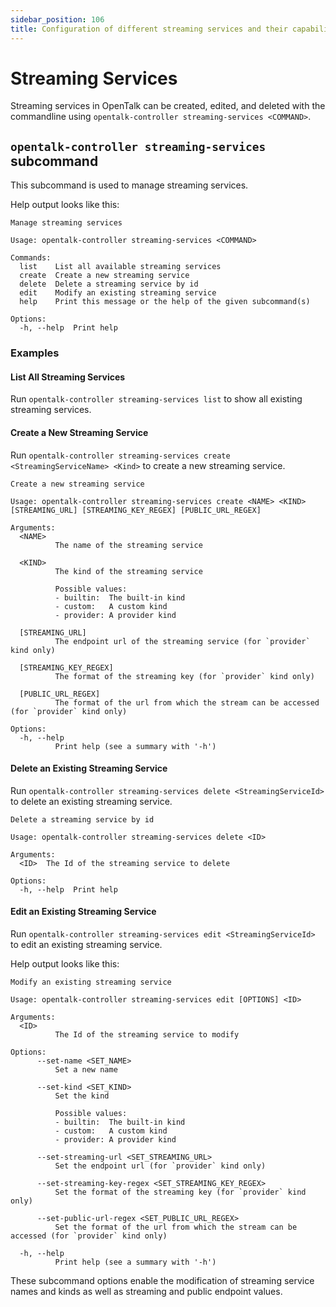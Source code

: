 ```yaml
---
sidebar_position: 106
title: Configuration of different streaming services and their capabilities
---
```


# Streaming Services

Streaming services in OpenTalk can be created, edited, and deleted with the commandline using `opentalk-controller streaming-services <COMMAND>`.

## `opentalk-controller streaming-services` subcommand

This subcommand is used to manage streaming services.

Help output looks like this:

<!-- begin:fromfile:text:cli-usage/opentalk-controller-streaming-services-help -->

```text
Manage streaming services

Usage: opentalk-controller streaming-services <COMMAND>

Commands:
  list    List all available streaming services
  create  Create a new streaming service
  delete  Delete a streaming service by id
  edit    Modify an existing streaming service
  help    Print this message or the help of the given subcommand(s)

Options:
  -h, --help  Print help
```

<!-- end:fromfile:text:cli-usage/opentalk-controller-streaming-services-help -->

### Examples

#### List All Streaming Services

Run `opentalk-controller streaming-services list` to show all existing streaming services.

#### Create a New Streaming Service

Run `opentalk-controller streaming-services create <StreamingServiceName> <Kind>` to create a new streaming service.

<!-- begin:fromfile:text:cli-usage/opentalk-controller-streaming-services-create -->

```text
Create a new streaming service

Usage: opentalk-controller streaming-services create <NAME> <KIND> [STREAMING_URL] [STREAMING_KEY_REGEX] [PUBLIC_URL_REGEX]

Arguments:
  <NAME>
          The name of the streaming service

  <KIND>
          The kind of the streaming service

          Possible values:
          - builtin:  The built-in kind
          - custom:   A custom kind
          - provider: A provider kind

  [STREAMING_URL]
          The endpoint url of the streaming service (for `provider` kind only)

  [STREAMING_KEY_REGEX]
          The format of the streaming key (for `provider` kind only)

  [PUBLIC_URL_REGEX]
          The format of the url from which the stream can be accessed (for `provider` kind only)

Options:
  -h, --help
          Print help (see a summary with '-h')
```

<!-- end:fromfile:text:cli-usage/opentalk-controller-streaming-services-create -->

#### Delete an Existing Streaming Service

Run `opentalk-controller streaming-services delete <StreamingServiceId>` to delete an existing streaming service.

<!-- begin:fromfile:text:cli-usage/opentalk-controller-streaming-services-delete -->

```text
Delete a streaming service by id

Usage: opentalk-controller streaming-services delete <ID>

Arguments:
  <ID>  The Id of the streaming service to delete

Options:
  -h, --help  Print help
```

<!-- end:fromfile:text:cli-usage/opentalk-controller-streaming-services-delete -->

#### Edit an Existing Streaming Service

Run `opentalk-controller streaming-services edit <StreamingServiceId>` to edit an existing streaming service.

Help output looks like this:

<!-- begin:fromfile:text:cli-usage/opentalk-controller-streaming-services-edit -->

```text
Modify an existing streaming service

Usage: opentalk-controller streaming-services edit [OPTIONS] <ID>

Arguments:
  <ID>
          The Id of the streaming service to modify

Options:
      --set-name <SET_NAME>
          Set a new name

      --set-kind <SET_KIND>
          Set the kind

          Possible values:
          - builtin:  The built-in kind
          - custom:   A custom kind
          - provider: A provider kind

      --set-streaming-url <SET_STREAMING_URL>
          Set the endpoint url (for `provider` kind only)

      --set-streaming-key-regex <SET_STREAMING_KEY_REGEX>
          Set the format of the streaming key (for `provider` kind only)

      --set-public-url-regex <SET_PUBLIC_URL_REGEX>
          Set the format of the url from which the stream can be accessed (for `provider` kind only)

  -h, --help
          Print help (see a summary with '-h')
```

<!-- end:fromfile:text:cli-usage/opentalk-controller-streaming-services-edit -->

These subcommand options enable the modification of streaming service names and kinds as well as streaming and public endpoint values.
